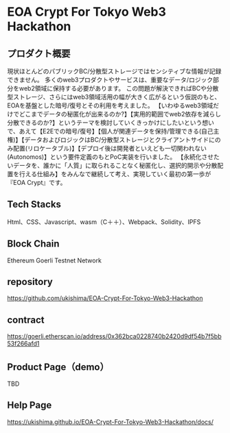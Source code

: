# EOA Crypt For Tokyo Web3 Hackathon
## プロダクト概要
現状ほとんどのパブリックBC/分散型ストレージではセンシティブな情報が記録できません。
多くのweb3プロダクトやサービスは、重要なデータ/ロジック部分をweb2領域に保持する必要があります。
この問題が解決できればBCや分散型ストレージ、さらにはweb3領域活用の幅が大きく広がるという仮説のもと、EOAを基盤とした暗号/復号とその利用を考えました。
【いわゆるweb3領域だけでどこまでデータの秘匿化が出来るのか?】【実用的範囲でweb2依存を減らし分散できるのか?】というテーマを検討していくきっかけにしたいという想いで、あえて【E2Eでの暗号/復号】【個人が関連データを保持/管理できる(自己主権)】【データおよびロジックはBC/分散型ストレージとクライアントサイドにのみ配置(リロケータブル)】【デプロイ後は開発者といえども一切関われない(Autonomos)】という要件定義のもとPoC実装を行いました。
【永続化させたいデータを、誰かに「人質」に取られることなく秘匿化し、選択的開示や分散配置を行える仕組み】をみんなで継続して考え、実現していく最初の第一歩が『EOA Crypt』です。

## Tech Stacks
Html、CSS、Javascript、wasm（C＋＋）、Webpack、Solidity、IPFS

## Block Chain
Ethereum Goerli Testnet Network

## repository
https://github.com/ukishima/EOA-Crypt-For-Tokyo-Web3-Hackathon

## contract
https://goerli.etherscan.io/address/0x362bca0228740b2420d9df54b7f5bb53f266afd1

## Product Page（demo）
TBD

## Help Page
https://ukishima.github.io/EOA-Crypt-For-Tokyo-Web3-Hackathon/docs/
